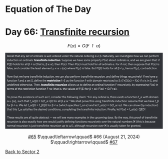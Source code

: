 # Equation of The Day

# Day 66: [Transfinite recursion](https://en.wikipedia.org/wiki/Transfinite_induction)

$$F(\alpha)=G(F\upharpoonright\alpha)$$

<picture><img alt="Day 66" src="0066.png"></picture>

<center><a href="0065.html">#65</a> $\qquad\leftarrow\qquad$ #66 (August 21, 2024) $\qquad\rightarrow\qquad$ <a href="0067.html">#67</a></center>

[Back to Sector 2](../64-127.md)

<script data-goatcounter="https://zswu.goatcounter.com/count" async src="//gc.zgo.at/count.js"></script>
<script src="https://utteranc.es/client.js" repo="12AbBa/eotd" issue-term="pathname" theme="github-light" crossorigin="anonymous" async> </script>